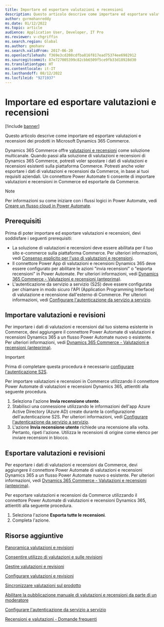 ```yaml
---
title: Importare ed esportare valutazioni e recensioni
description: Questo articolo descrive come importare ed esportare valutazioni e recensioni dei prodotti in Microsoft Dynamics 365 Commerce.
author: gvrmohanreddy
ms.date: 01/12/2022
ms.topic: article
audience: Application User, Developer, IT Pro
ms.reviewer: v-chgriffin
ms.search.region: Global
ms.author: gmohanv
ms.search.validFrom: 2017-06-20
ms.openlocfilehash: f369e3cd208cdfba816f817ead75374ee6982912
ms.sourcegitcommit: 87e727005399c82cbb6509f5ce9fb33d18928d30
ms.translationtype: HT
ms.contentlocale: it-IT
ms.lasthandoff: 08/12/2022
ms.locfileid: "9271937"
---
```

# <a name="import-and-export-ratings-and-reviews"></a>Importare ed esportare valutazioni e recensioni

[!include [banner](includes/banner.md)]

Questo articolo descrive come importare ed esportare valutazioni e recensioni dei prodotti in Microsoft Dynamics 365 Commerce.

Dynamics 365 Commerce offre [valutazioni e recensioni](ratings-reviews-overview.md) come soluzione multicanale. Quando passi alla soluzione di valutazioni e recensioni di Dynamics 365 Commerce, potresti voler spostare i dati di valutazioni e recensioni esistenti sulla piattaforma Commerce. Potresti anche voler esportare i dati di valutazioni e recensioni da Commerce, in base ai tuoi requisiti aziendali. Un connettore Power Automate ti consente di importare valutazioni e recensioni in Commerce ed esportarle da Commerce.

> [!NOTE]
> Per informazioni su come iniziare con i flussi logici in Power Automate, vedi [Creare un flusso cloud in Power Automate](/power-automate/get-started-logic-flow).

## <a name="prerequisites"></a>Prerequisiti

Prima di poter importare ed esportare valutazioni e recensioni, devi soddisfare i seguenti prerequisiti:

- La soluzione di valutazioni e recensioni deve essere abilitata per il tuo sito e-commerce sulla piattaforma Commerce. Per ulteriori informazioni, vedi [Consenso esplicito per l'uso di valutazioni e recensioni](opt-in-ratings-reviews.md).
- Il connettore Power App di valutazioni e recensioni Dynamics 365 deve essere configurato per abilitare le azioni "invia recensioni" o "esporta recensioni" in Power Automate. Per ulteriori informazioni, vedi [Dynamics 365 Commerce - Valutazioni e recensioni (anteprima)](/connectors/dynamics365ratingsre/).
- L'autenticazione da servizio a servizio (S2S) deve essere configurata per chiamare in modo sicuro l'API (Application Programming Interface) di valutazione e recensione dall'esterno di Commerce. Per ulteriori informazioni, vedi [Configurare l'autenticazione da servizio a servizio](service-to-service-auth.md).

## <a name="import-ratings-and-reviews"></a>Importare valutazioni e revisioni

Per importare i dati di valutazioni e recensioni dal tuo sistema esistente in Commerce, devi aggiungere il connettore Power Automate di valutazioni e recensioni Dynamics 365 a un flusso Power Automate nuovo o esistente. Per ulteriori informazioni, vedi [Dynamics 365 Commerce - Valutazioni e recensioni (anteprima)](/connectors/dynamics365ratingsre/).

> [!IMPORTANT]
> Prima di completare questa procedura è necessario [configurare l'autenticazione S2S](service-to-service-auth.md).

Per importare valutazioni e recensioni in Commerce utilizzando il connettore Power Automate di valutazioni e recensioni Dynamics 365, attientiti alla seguente procedura.

1. Seleziona l'azione **Invia recensione utente**.
1. Stabilisci una connessione utilizzando le informazioni dell'app Azure Active Directory (Azure AD) create durante la configurazione dell'autenticazione S2S. Per ulteriori informazioni, vedi [Configurare l'autenticazione da servizio a servizio](service-to-service-auth.md).
1. L'azione **Invia recensione utente** richiede una recensione alla volta. Pertanto, ripeti l'azione. Utilizza le recensioni di origine come elenco per inviare recensioni in blocco.
    
## <a name="export-ratings-and-reviews"></a>Esportare valutazioni e revisioni

Per esportare i dati di valutazioni e recensioni da Commerce, devi aggiungere il connettore Power Automate di valutazioni e recensioni Dynamics 365 a un flusso Power Automate nuovo o esistente. Per ulteriori informazioni, vedi [Dynamics 365 Commerce - Valutazioni e recensioni (anteprima)](/connectors/dynamics365ratingsre/).

Per esportare valutazioni e recensioni da Commerce utilizzando il connettore Power Automate di valutazioni e recensioni Dynamics 365, attientiti alla seguente procedura.

1. Seleziona l'azione **Esporta tutte le recensioni**.
1. Completa l'azione. 

## <a name="additional-resources"></a>Risorse aggiuntive

[Panoramica valutazioni e revisioni](ratings-reviews-overview.md)

[Consentire utilizzo di valutazioni e sulle revisioni](opt-in-ratings-reviews.md)

[Gestire valutazioni e revisioni](manage-reviews.md)

[Configurare valutazioni e revisioni](configure-ratings-reviews.md)

[Sincronizzare valutazioni sul prodotto](sync-product-ratings.md)

[Abilitare la pubblicazione manuale di valutazioni e recensioni da parte di un moderatore](manual-publish-rating-reviews.md)

[Configurare l'autenticazione da servizio a servizio](service-to-service-auth.md)

[Recensioni e valutazioni - Domande frequenti](ratings-reviews-faq.md)
